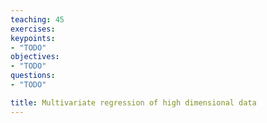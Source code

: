 ```yaml
---
teaching: 45
exercises: 
keypoints:
- "TODO"
objectives:
- "TODO"
questions:
- "TODO"

title: Multivariate regression of high dimensional data
---
```


